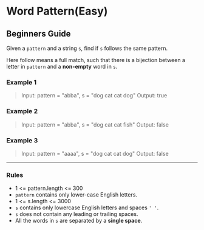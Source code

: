 # Word Pattern(Easy)

## Beginners Guide

Given a `pattern` and a string `s`, find if `s` follows the same pattern.

Here follow means a full match, such that there is a bijection between a letter in `pattern` and a **non-empty** word in `s`.

### Example 1

> Input: pattern = "abba", s = "dog cat cat dog"
Output: true

### Example 2

> Input: pattern = "abba", s = "dog cat cat fish"
Output: false

### Example 3

> Input: pattern = "aaaa", s = "dog cat cat dog"
Output: false

---

### Rules

* 1 <= pattern.length <= 300
* `pattern` contains only lower-case English letters.
* 1 <= s.length <= 3000
* `s` contains only lowercase English letters and spaces `' '`.
* `s` does not contain any leading or trailing spaces.
* All the words in `s` are separated by a **single space**.
